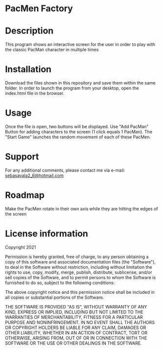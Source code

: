 # PacMen Factory

# Description
This program shows an interactive screen for the user in order to play with the classic PacMan character in multiple times

# Installation
Download the files shown in this repository and save them within the same folder. In order to launch the program from your
desktop, open the index.html file in the browser.

# Usage
Once the file is open, two buttons will be displayed. Use "Add PacMan" Button for adding characters to the screen (1 click
equals 1 PacMan). The "Start Game" launches the random movement of each of these PacMen.
# Support
For any additional comments, please contact me via e-mail: sebasayala2_6@hotmail.com

# Roadmap
Make the PacMen rotate in their own axis while they are hitting the edges of the screen

# License information

Copyright 2021

Permission is hereby granted, free of charge, to any person obtaining a copy of this software 
and associated documentation files (the "Software"), to deal in the Software without restriction, 
including without limitation the rights to use, copy, modify, merge, publish, distribute, sublicense, 
and/or sell copies of the Software, and to permit persons to whom the Software is furnished to do so, 
subject to the following conditions:

The above copyright notice and this permission notice shall be included in all copies or substantial 
portions of the Software.

THE SOFTWARE IS PROVIDED "AS IS", WITHOUT WARRANTY OF ANY KIND, EXPRESS OR IMPLIED, INCLUDING BUT NOT 
LIMITED TO THE WARRANTIES OF MERCHANTABILITY, FITNESS FOR A PARTICULAR PURPOSE AND NONINFRINGEMENT. 
IN NO EVENT SHALL THE AUTHORS OR COPYRIGHT HOLDERS BE LIABLE FOR ANY CLAIM, DAMAGES OR OTHER LIABILITY,
 WHETHER IN AN ACTION OF CONTRACT, TORT OR OTHERWISE, ARISING FROM, OUT OF OR IN CONNECTION WITH THE 
SOFTWARE OR THE USE OR OTHER DEALINGS IN THE SOFTWARE.